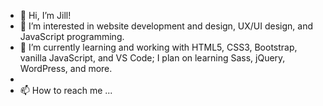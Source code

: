 - 👋 Hi, I’m Jill!
- 👀 I’m interested in website development and design, UX/UI design, and JavaScript programming.
- 🌱 I’m currently learning and working with HTML5, CSS3, Bootstrap, vanilla JavaScript, and VS Code; I plan on learning Sass, jQuery, WordPress, and more.
-
- 📫 How to reach me ...

<!---
Jillm704/Jillm704 is a ✨ special ✨ repository because its `README.md` (this file) appears on your GitHub profile.
You can click the Preview link to take a look at your changes.
--->
